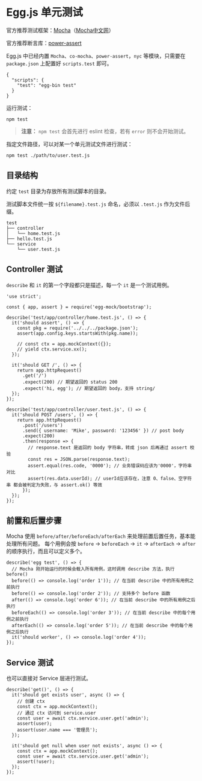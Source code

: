 # Egg.js 单元测试

官方推荐测试框架：[Mocha](https://mochajs.org)（[Mocha中文网](https://mochajs.cn/)）

官方推荐断言库：[power-assert](https://github.com/power-assert-js/power-assert)

Egg.js 中已经内置 `Mocha`、`co-mocha`、`power-assert`，`nyc` 等模块，只需要在 `package.json` 上配置好 `scripts.test` 即可。

```
{
  "scripts": {
    "test": "egg-bin test"
  }
}
```

运行测试：

```
npm test
```

> **注意：** `npm test` 会首先进行 eslint 检查，若有 `error` 则不会开始测试。

指定文件路径，可以对某一个单元测试文件进行测试：

```
npm test ./path/to/user.test.js
```

## 目录结构

约定 `test` 目录为存放所有测试脚本的目录。

测试脚本文件统一按 `${filename}.test.js` 命名，必须以 `.test.js` 作为文件后缀。


```
test
├── controller
│   └── home.test.js
├── hello.test.js
└── service
    └── user.test.js
```

## Controller 测试

`describe` 和 `it` 的第一个字段都只是描述，每一个 `it` 是一个测试用例。

```
'use strict';

const { app, assert } = require('egg-mock/bootstrap');

describe('test/app/controller/home.test.js', () => {
  it('should assert', () => {
    const pkg = require('../../../package.json');
    assert(app.config.keys.startsWith(pkg.name));

    // const ctx = app.mockContext({});
    // yield ctx.service.xx();
  });

  it('should GET /', () => {
    return app.httpRequest()
      .get('/')
      .expect(200) // 期望返回的 status 200
      .expect('hi, egg'); // 期望返回的 body，支持 string/
  });
});

describe('test/app/controller/user.test.js', () => {
  it('should POST /users', () => {
    return app.httpRequest()
      .post('/users')
      .send({ username: 'Mike', password: '123456' }) // post body
      .expect(200)
      .then(response => {
        // response.text 是返回的 body 字符串，转成 json 后再通过 assert 校验
        const res = JSON.parse(response.text);
        assert.equal(res.code, '0000'); // 业务错误码应该为'0000'，字符串对比
        assert(res.data.userId); // userId应该存在，注意 0、false、空字符串 都会被判定为失败，与 assert.ok() 等效
      });
  });
});
```

## 前置和后置步骤

Mocha 使用 `before/after/beforeEach/afterEach` 来处理前置后置任务，基本能处理所有问题。 每个用例会按 `before` -> `beforeEach` -> `it` -> `afterEach` -> `after` 的顺序执行，而且可以定义多个。

```
describe('egg test', () => {
  // Mocha 刚开始运行的时候会载入所有用例，这时调用 describe 方法，执行 before()
  before(() => console.log('order 1')); // 在当前 describe 中的所有用例之前执行
  before(() => console.log('order 2')); // 支持多个 before 函数
  after(() => console.log('order 6')); // 在当前 describe 中的所有用例之后执行
  beforeEach(() => console.log('order 3')); // 在当前 describe 中的每个用例之前执行
  afterEach(() => console.log('order 5')); // 在当前 describe 中的每个用例之后执行
  it('should worker', () => console.log('order 4'));
});
```

## Service 测试

也可以直接对 Service 层进行测试。

```
describe('get()', () => {
  it('should get exists user', async () => {
    // 创建 ctx
    const ctx = app.mockContext();
    // 通过 ctx 访问到 service.user
    const user = await ctx.service.user.get('admin');
    assert(user);
    assert(user.name === '管理员');
  });

  it('should get null when user not exists', async () => {
    const ctx = app.mockContext();
    const user = await ctx.service.user.get('admin');
    assert(!user);
  });
});
```

